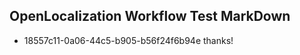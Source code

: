 ## OpenLocalization Workflow Test MarkDown
* 18557c11-0a06-44c5-b905-b56f24f6b94e 
thanks!<!--HONumber=Mar16_HO3-->
